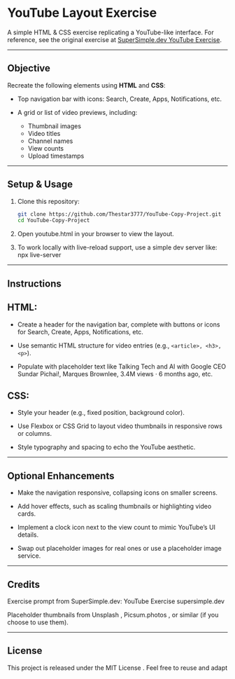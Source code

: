 # YouTube Layout Exercise

A simple HTML & CSS exercise replicating a YouTube-like interface. For reference, see the original exercise at [SuperSimple.dev YouTube Exercise](https://supersimple.dev/exercises/youtube/).

---

##  Objective

Recreate the following elements using **HTML** and **CSS**:

- Top navigation bar with icons: Search, Create, Apps, Notifications, etc.
- A grid or list of video previews, including:
  
  - Thumbnail images
  - Video titles
  - Channel names
  - View counts
  - Upload timestamps
 
---

##  Setup & Usage

1. Clone this repository:

   ```sh
   git clone https://github.com/Thestar3777/YouTube-Copy-Project.git
   cd YouTube-Copy-Project

2. Open youtube.html in your browser to view the layout.

3. To work locally with live-reload support, use a simple dev server like: npx live-server

---

## Instructions

## HTML: 

- Create a header for the navigation bar, complete with buttons or icons for Search, Create, Apps, Notifications, etc.

- Use semantic HTML structure for video entries (e.g., ```<article>, <h3>, <p>```).

- Populate with placeholder text like Talking Tech and AI with Google CEO Sundar Pichai!, Marques Brownlee, 3.4M views · 6 months ago, etc. 

## CSS:

- Style your header (e.g., fixed position, background color).

- Use Flexbox or CSS Grid to layout video thumbnails in responsive rows or columns.

- Style typography and spacing to echo the YouTube aesthetic.

---

## Optional Enhancements

- Make the navigation responsive, collapsing icons on smaller screens.

- Add hover effects, such as scaling thumbnails or highlighting video cards.

- Implement a clock icon next to the view count to mimic YouTube’s UI details.

- Swap out placeholder images for real ones or use a placeholder image service.

---

## Credits

Exercise prompt from SuperSimple.dev: YouTube Exercise 
supersimple.dev

Placeholder thumbnails from Unsplash
, Picsum.photos
, or similar (if you choose to use them).

---

## License

This project is released under the MIT License
. Feel free to reuse and adapt


